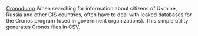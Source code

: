 
[Cronodump](https://github.com/alephdata/cronodump)
When searching for information about citizens of Ukraine, Russia and other CIS countries, often have to deal with leaked databases for the Cronos program (used in government organizations). This simple utility generates Cronos files in CSV.
